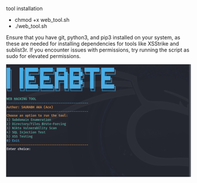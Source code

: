tool installation 

* chmod +x web_tool.sh
* ./web_tool.sh

Ensure that you have git, python3, and pip3 installed on your system, as these are needed for installing dependencies for tools like XSStrike and sublist3r.
If you encounter issues with permissions, try running the script as sudo for elevated permissions.

![Image](image.png)
